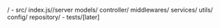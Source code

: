 /
    - src/
        index.js//server
        models/
        controller/
        middlewares/
        services/
        utils/
        config/
        repository/
    - tests/[later]